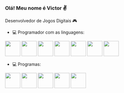 ### Olá! Meu nome é Victor ✌

Desenvolvedor de Jogos Digitais 🎮

- 💻 Programador com as linguagens:

<img width='50' height='50' src="https://cdn.jsdelivr.net/gh/devicons/devicon/icons/cplusplus/cplusplus-original.svg" /> <img width='50' height='50' src="https://cdn.jsdelivr.net/gh/devicons/devicon/icons/csharp/csharp-original.svg" /> <img width= '50' height= '50' src="https://cdn.jsdelivr.net/gh/devicons/devicon@latest/icons/html5/html5-original.svg" />
<img width= '50' height= '50' src="https://cdn.jsdelivr.net/gh/devicons/devicon@latest/icons/css3/css3-original.svg" /> <img width= '50' height= '50' src="https://cdn.jsdelivr.net/gh/devicons/devicon@latest/icons/javascript/javascript-original.svg" /> <img width= '50' height= '50' src="https://cdn.jsdelivr.net/gh/devicons/devicon@latest/icons/typescript/typescript-original.svg" /> <img width= '50' height= '50' src="https://cdn.jsdelivr.net/gh/devicons/devicon@latest/icons/python/python-original.svg" />

- 💻 Programas:

<img width= '50' height= '50' src="https://cdn.jsdelivr.net/gh/devicons/devicon@latest/icons/unrealengine/unrealengine-original.svg" /> <img width= '50' height= '50' src="https://cdn.jsdelivr.net/gh/devicons/devicon@latest/icons/unity/unity-original.svg" /> <img width= '50' height= '50' src="https://cdn.jsdelivr.net/gh/devicons/devicon@latest/icons/vscode/vscode-original.svg" />
 <img width= '50' height= '50' src="https://cdn.jsdelivr.net/gh/devicons/devicon@latest/icons/mysql/mysql-original.svg" />  <img width= '50' height= '50' src="https://cdn.jsdelivr.net/gh/devicons/devicon@latest/icons/postman/postman-original.svg" />



